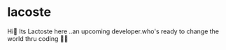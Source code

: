 # lacoste
Hi👋
Its Lactoste here ..an upcoming developer.who's ready to change the world thru coding 👨‍💻
